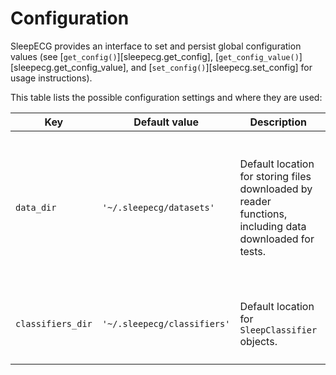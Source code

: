 # Configuration
SleepECG provides an interface to set and persist global configuration values (see [`get_config()`][sleepecg.get_config], [`get_config_value()`][sleepecg.get_config_value], and [`set_config()`][sleepecg.set_config] for usage instructions).

This table lists the possible configuration settings and where they are used:

| Key               | Default value               | Description | Used in |
| ----------------- | --------------------------- | ----------- | ------- |
| `data_dir`        | `'~/.sleepecg/datasets'`    | Default location for storing files downloaded by reader functions, including data downloaded for tests. | [`read_ltdb()`][sleepecg.read_ltdb], [`read_mitdb()`][sleepecg.read_mitdb], [`read_gudb()`][sleepecg.read_gudb], [`read_mesa()`][sleepecg.read_mesa], [`read_shhs()`][sleepecg.read_shhs], [`read_slpdb()`][sleepecg.read_slpdb] |
| `classifiers_dir` | `'~/.sleepecg/classifiers'` | Default location for `SleepClassifier` objects. | [`list_classifiers()`][sleepecg.list_classifiers], [`load_classifier()`][sleepecg.load_classifier], [`save_classifier()`][sleepecg.save_classifier] |
